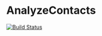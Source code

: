 # AnalyzeContacts

[![Build Status](https://travis-ci.org/ReenExeCubeTime/AnalyzeContacts.svg)](https://travis-ci.org/ReenExeCubeTime/AnalyzeContacts)